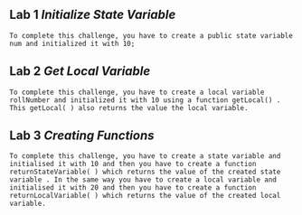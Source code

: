 ## Lab 1 _Initialize State Variable_
`To complete this challenge, you have to create a public state variable num and initialized it with 10;`

## Lab 2 _Get Local Variable_
`To complete this challenge, you have to create a local variable rollNumber and initialized it with 10 using a function getLocal() . This getLocal( ) also returns the value the local variable.`

## Lab 3 _Creating Functions_
`To complete this challenge, you have to create a state variable and initialised it with 10 and then you have to create a function returnStateVariable( ) which returns the value of the created state variable .
In the same way you have to create a local variable and initialised it with 20 and then you have to create a function returnLocalVariable( ) which returns the value of the created local variable.`
